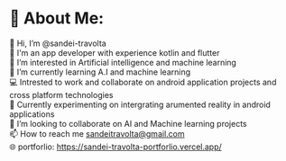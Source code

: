# 💫 About Me:
👋 Hi, I’m @sandei-travolta<br>📱 I'm an app developer with experience kotlin and flutter<br>👀 I’m interested in Artificial intelligence and machine learning<br>🌱 I’m currently learning A.I and machine learning<br>💻 Intrested to work and collaborate on android application projects and cross platform technologies<br>🧪 Currently experimenting on intergrating arumented reality in android applications<br>💞️ I’m looking to collaborate on AI and Machine learning projects<br>📫 How to reach me sandeitravolta@gmail.com<br>
🌐 portforlio: https://sandei-travolta-portforlio.vercel.app/
